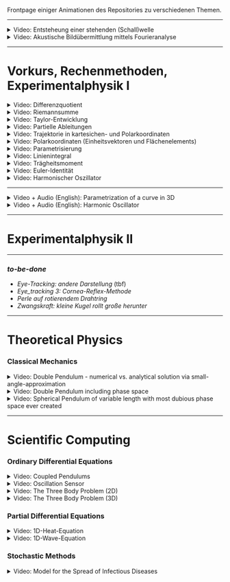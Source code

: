 Frontpage einiger Animationen des Repositories zu verschiedenen Themen.

---

<!-- # Other -->

<details>
  <summary>Video: Entsteheung einer stehenden (Schall)welle</summary>
	<div>
		<video controls width="90%" src="index_media/standing_wave_HoG_BLACK.mp4" loop="true"></video>
	</div>
</details>


<details>
  <summary>Video: Akustische Bildübermittlung mittels Fourieranalyse</summary>
	<div>
		<video controls width="90%" src="index_media/snow_leopard_CVC_2x_cut.mp4" loop="true"></video>
	</div>
</details>

---


<!-- # Vorkurs "Mathematische Methoden der Physik" -->

<!-- Animationen zum Vorkurs "Mathematische Methoden der Physik" 2023. Zeit- und Themenplan mit jeweiliger Animation. 

| Tag | Thema | Animation(en) |
| -------- | -------: | -------: |
| Dienstag, 03.10. | Größen, Funktionen einer Veränderlicher | Einleitungsaimation (?)
| Mittwoch, 04.10. | Polynome |
| Donnerstag, 05.10. | Differentialrechnung, Potenzreihen | Differenzquotient, Taylor-Entwicklung
| Freitag, 06.10. | Integralrechnung, Techniken | Riemannsumme
| -------- | ------- | ------- |
| Montag, 09.10. | Vektorrechnung, Funktionen mehrerer Veränderlicher | Partielle Ableitungen
| Dienstag, 10.10. | Koordinatensysteme | (Trajektorie), Polarkoordinaten, Parametrisierung
| Mittwoch, 11.10. | Differentialoperatoren, Wegintegrale | Linienintegral 
| Donenerstag, 12.10. | Oberflächen- Volumenintegrale / komplexe Zahlen | (Trägheitsmoment), Euler-Identität
| Freitag, 13.10. | Gewöhnliche DGL | DEQ: Harmonic Oscillator -->

# Vorkurs, Rechenmethoden, Experimentalphysik I

<details>
  <summary>Video: Differenzquotient </summary>
	<div>
		<video controls width="90%" src="index_media/differentiation_index.mp4" loop="true"></video>
	</div>
</details>

<details>
  <summary>Video: Riemannsumme </summary>
	<div>
		<video controls width="90%" src="index_media/integration_index.mp4" loop="true"></video>
	</div>
</details>

<details>
  <summary>Video: Taylor-Entwicklung </summary>
	<div>
		<video controls width="90%" src="index_media/taylor_index.mp4" loop="true"></video>
	</div>
</details>

<details>
  <summary>Video: Partielle Ableitungen </summary>
	<div>
		<video controls width="90%" src="index_media/partial_F2.mp4" loop="true"></video>
	</div>
</details>

<details>
  <summary>Video: Trajektorie in kartesichen- und Polarkoordinaten</summary>
	<div>
		<video controls width="90%" src="index_media/trajectory_HD60.mp4" loop="true"></video>
	</div>
</details>

<details>
  <summary>Video: Polarkoordinaten (Einheitsvektoren und Flächenelements)</summary>
	<div>
		<video controls width="90%" src="index_media/plane_polar_coordinates_index.mp4" loop="true"></video>
	</div>
</details>

<details>
  <summary>Video: Parametrisierung</summary>
	<div>
		<video controls width="90%" src="index_media/parametrization_GER.mp4" loop="true"></video>
	</div>
</details>

<details>
  <summary>Video: Linienintegral</summary>
	<div>
		<video controls width="90%" src="index_media/line_integration_F3.mp4" loop="true"></video>
	</div>
</details>

<details>
  <summary>Video: Trägheitsmoment</summary>
	<div>
		<video controls width="90%" src="index_media/MOI_4K.mp4" loop="true"></video>
	</div>
</details>

<details>
  <summary>Video: Euler-Identität</summary>
	<div>
		<video controls width="90%" src="index_media/euler_identity_index.mp4" loop="true"></video>
	</div>
</details>

<details>
  <summary>Video: Harmonischer Oszillator</summary>
	<div>
		<video controls width="90%" src="index_media/harmonic_oscillator_GER_short.mp4" loop="true"></video>
	</div>
</details>

---

<details>
  <summary>Video + Audio (English): Parametrization of a curve in 3D</summary>
	<div>
		<video controls width="90%" src="index_media/parametrization_ENG_F1.mp4" loop="true"></video>
	</div>
</details>

<details>
  <summary>Video + Audio (English): Harmonic Oscillator</summary>
	<div>
		<video controls width="90%" src="index_media/harmonic_oscillator_ENG_F3.mp4" loop="true"></video>
	</div>
</details>


---

# Experimentalphysik II

---

### *to-be-done*

- *Eye-Tracking: andere Darstellung* (tbf)
- *Eye_tracking 3: Cornea-Reflex-Methode*
- *Perle auf rotierendem Drahtring*
- *Zwangskraft: kleine Kugel rollt große herunter*

---

# Theoretical Physics

### Classical Mechanics

<details>
  <summary>Video: Double Pendulum - numerical vs. analytical solution via small-angle-approximation</summary>
	<div>
		<video controls width="90%" src="index_media/double_pendulum_scene.mp4" loop="true"></video>
	</div>
</details>


<details>
  <summary>Video: Double Pendulum including phase space </summary>
	<div>
		<video controls width="90%" src="index_media/double_pendulum_ps1_scene.mp4" loop="true"></video>
	</div>
</details>


<details>
  <summary>Video: Spherical Pendulum of variable length with most dubious phase space ever created </summary>
	<div>
		<video controls width="90%" src="index_media/spherical_pendulum_scene.mp4" loop="true"></video>
	</div>
</details>

--- 

# Scientific Computing

### Ordinary Differential Equations

<details>
  <summary>Video: Coupled Pendulums</summary>
	<div>
		<video controls width="90%" src="index_media/pendulums_scene.mp4" loop="true"></video>
	</div>
</details>

<details>
  <summary>Video: Oscillation Sensor</summary>
	<div>
		<video controls width="90%" src="index_media/oscillation_sensor_scene.mp4" loop="true"></video>
	</div>
</details>

<details>
  <summary>Video: The Three Body Problem (2D)</summary>
	<div>
		<video controls width="90%" src="index_media/three_body_problem_scene.mp4" loop="true"></video>
	</div>
</details>

<details>
  <summary>Video: The Three Body Problem (3D)</summary>
	<div>
		<video controls width="90%" src="index_media/TBP_main_3D_30s.mp4" loop="true"></video>
	</div>
</details>


<!-- ## Wärmeleitungsgleichung -->
### Partial Differential Equations

<details>
  <summary>Video: 1D-Heat-Equation</summary>
	<div>
		<video controls width="90%" src="index_media/heat_equation_scene.mp4" loop="true"></video>
	</div>
</details>


<!-- ## 1D Wellengleichung -->

<details>
  <summary>Video: 1D-Wave-Equation</summary>
	<div>
		<video controls width="90%" src="index_media/tsunami_scene.mp4" loop="true"></video>
	</div>
</details>

### Stochastic Methods

<details>
  <summary>Video: Model for the Spread of Infectious Diseases</summary>
	<div>
		<video controls width="90%" src="index_media/cellular_automaton_scene.mp4" loop="true"></video>
	</div>
</details>

<!-- <div>Logo erstellt mit <a href="https://www.designevo.com/de/" title="Kostenloser Online-Logo-Editor">DesignEvo</a></div> -->